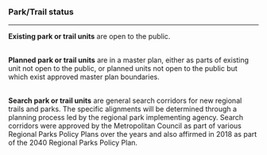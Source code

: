 
### Park/Trail status

------------------------------------------------------------------------

**Existing park or trail units** are open to the public.<br><br>

**Planned park or trail units** are in a master plan, either as parts of
existing unit not open to the public, or planned units not open to the
public but which exist approved master plan boundaries.<br><br>

**Search park or trail units** are general search corridors for new
regional trails and parks. The specific alignments will be determined
through a planning process led by the regional park implementing agency.
Search corridors were approved by the Metropolitan Council as part of
various Regional Parks Policy Plans over the years and also affirmed in
2018 as part of the 2040 Regional Parks Policy Plan.
